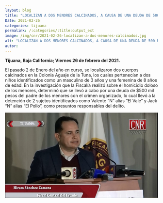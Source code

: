 ```yaml
---
layout: blog
title: "LOCALIZAN A DOS MENORES CALCINADOS, A CAUSA DE UNA DEUDA DE 500 MIL PESOS"
Date: 2021-02-26
categories: tijuana
permalink: /:categories/:title:output_ext
image: /img/cnr/2021-02-26-localizan-a-dos-menores-calcinados.jpg
alt: "LOCALIZAN A DOS MENORES CALCINADOS, A CAUSA DE UNA DEUDA DE 500 MIL PESOS"
autor:
---
```


**Tijuana, Baja California; Viernes 26 de febrero del 2021.** 

El pasado 2 de Enero del año en curso, se localizaron dos cuerpos calcinados en la Colonia Aguaje de la Tuna, los cuales pertenecían a dos niños identificados como un masculino de 3 años y una femenina de 8 años de edad.
En la investigación que la Fiscalía realizó sobre el homicidio doloso de los menores, determinó que se llevó a cabo por una deuda de $500 mil pesos del padre de los menores con el crimen organizado, lo cual llevó a la detención de 2 sujetos identificados como Valente “N” alias “El Vale” y Jack “N” alias “El Pollo”, como presuntos responsables del delito.


<div id="carouselExampleSlidesOnly" class="carousel slide" data-ride="carousel">
  <div class="carousel-inner">
    <div class="carousel-item active">
       <img class="d-block w-100" src="/img/cnr/2021-02-26-localizan-a-dos-menores-calcinados.jpg" loading="lazy"  alt="LOCALIZAN A DOS MENORES CALCINADOS, A CAUSA DE UNA DEUDA DE 500 MIL PESOS">
    </div>
  </div>
</div>